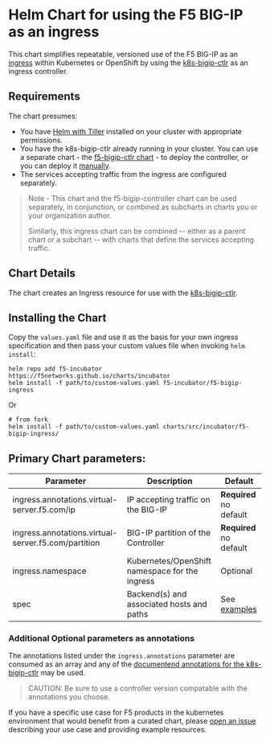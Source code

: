 # Helm Chart for using the F5 BIG-IP as an ingress

This chart simplifies repeatable, versioned use of the F5 BIG-IP as an [ingress](https://kubernetes.io/docs/concepts/services-networking/ingress/) within Kubernetes or OpenShift by using the [k8s-bigip-ctlr](http://clouddocs.f5.com/containers/latest/kubernetes/kctlr-ingress.html) as an ingress controller.

## Requirements

The chart presumes:
- You have [Helm with Tiller](https://docs.helm.sh/using_helm/#installing-helm) installed on your cluster with appropriate permissions.
- You have the k8s-bigip-ctlr already running in your cluster. You can use a separate chart - the [f5-bigip-ctlr chart](https://github.com/F5Networks/charts/tree/master/src/stable/f5-bigip-ctlr) - to deploy the controller, or you can deploy it [manually](http://clouddocs.f5.com/containers/latest/kubernetes/kctlr-app-install.html). 
- The services accepting traffic from the ingress are configured separately.

> Note - This chart and the f5-bigip-controller chart can be used separately, in conjunction, or combined as subcharts in charts you or your organization author.
>
> Similarly, this ingress chart can be combined -- either as a parent chart or a subchart -- with charts that define the services accepting traffic.

## Chart Details

The chart creates an Ingress resource for use with the [k8s-bigip-ctlr](http://clouddocs.f5.com/containers/latest/kubernetes/index.html).

## Installing the Chart

Copy the `values.yaml` file and use it as the basis for your own ingress specification and then pass your custom values file when invoking `helm install`:

```
helm repo add f5-incubator https://f5networks.github.io/charts/incubator
helm install -f path/to/custom-values.yaml f5-incubator/f5-bigip-ingress
```

Or

```
# from fork
helm install -f path/to/custom-values.yaml charts/src/incubator/f5-bigip-ingress/
```

## Primary Chart parameters:

Parameter | Description | Default
----------|-------------|--------
ingress.annotations.virtual-server.f5.com/ip | IP accepting traffic on the BIG-IP | **Required** no default
ingress.annotations.virtual-server.f5.com/partition | BIG-IP partition of the Controller | **Required** no default
ingress.namespace | Kubernetes/OpenShift namespace for the ingress | Optional
spec | Backend(s) and associated hosts and paths | See [examples](https://github.com/F5Networks/charts/tree/master/example_values/f5-bigip-ingress) 

### Additional Optional parameters as annotations

The annotations listed under the `ingress.annotations` parameter are consumed as an array and any of the [documentend annotations for the k8s-bigip-ctlr](http://clouddocs.f5.com/products/connectors/k8s-bigip-ctlr/latest/#supported-ingress-annotations) may be used.

> CAUTION: Be sure to use a controller version compatable with the annotations you choose.

If you have a specific use case for F5 products in the kubernetes environment that would benefit from a curated chart, please [open an issue](https://github.com/F5Networks/charts/issues) describing your use case and providing example resources.


